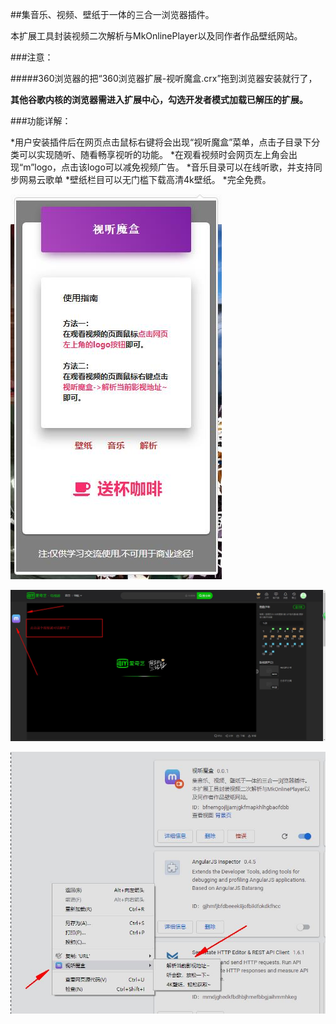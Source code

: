##集音乐、视频、壁纸于一体的三合一浏览器插件。

本扩展工具封装视频二次解析与MkOnlinePlayer以及同作者作品壁纸网站。

###注意：

#####360浏览器的把“360浏览器扩展-视听魔盒.crx”拖到浏览器安装就行了，

**其他谷歌内核的浏览器需进入扩展中心，勾选开发者模式加载已解压的扩展。**

###功能详解：

*用户安装插件后在网页点击鼠标右键将会出现“视听魔盒”菜单，点击子目录下分类可以实现随听、随看畅享视听的功能。
*在观看视频时会网页左上角会出现“m”logo，点击该logo可以减免视频广告。
*音乐目录可以在线听歌，并支持同步网易云歌单
*壁纸栏目可以无门槛下载高清4k壁纸。
*完全免费。



![效果图1](./效果图2.jpg)

![效果图3](./效果图3.jpg)

![效果图1](./效果图1.jpg)